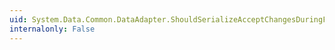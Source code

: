 ```yaml
---
uid: System.Data.Common.DataAdapter.ShouldSerializeAcceptChangesDuringFill
internalonly: False
---
```

